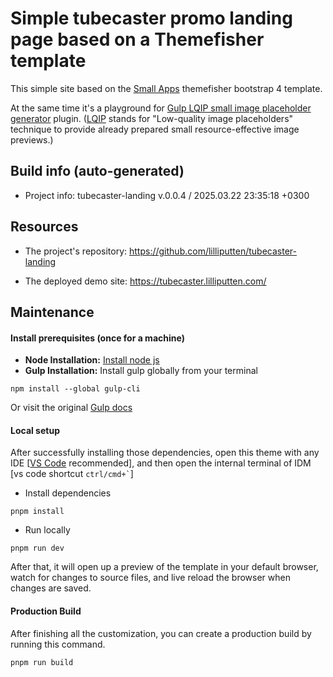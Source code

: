 <!--
 @since 2025.03.20, 10:02
 @changed 2025.03.22, 23:19
-->

# Simple tubecaster promo landing page based on a Themefisher template

This simple site based on the [Small Apps](https://themefisher.com/products/small-apps-bootstrap) themefisher bootstrap 4 template.

At the same time it's a playground for [Gulp LQIP small image placeholder generator](https://github.com/lilliputten/gulp-embed-lqip-as-background) plugin. ([LQIP](https://cloudinary.com/blog/low_quality_image_placeholders_lqip_explained) stands for "Low-quality image placeholders" technique to provide already prepared small resource-effective image previews.)

## Build info (auto-generated)

- Project info: tubecaster-landing v.0.0.4 / 2025.03.22 23:35:18 +0300

## Resources

- The project's repository: https://github.com/lilliputten/tubecaster-landing

- The deployed demo site: https://tubecaster.lilliputten.com/

## Maintenance

#### Install prerequisites (once for a machine)

* **Node Installation:** [Install node js](https://nodejs.org/en/download/)
* **Gulp Installation:** Install gulp globally from your terminal

```
npm install --global gulp-cli
```

Or visit the original [Gulp docs](https://gulpjs.com/docs/en/getting-started/quick-start)

#### Local setup

After successfully installing those dependencies, open this theme with any IDE [[VS Code](https://code.visualstudio.com/) recommended], and then open the internal terminal of IDM [vs code shortcut <code>ctrl/cmd+\`</code>]

* Install dependencies

```
pnpm install
```

* Run locally

```
pnpm run dev
```

After that, it will open up a preview of the template in your default browser, watch for changes to source files, and live reload the browser when changes are saved.

#### Production Build

After finishing all the customization, you can create a production build by running this command.

```
pnpm run build
```

